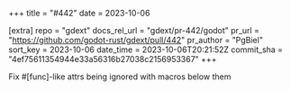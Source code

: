 +++
title = "#442"
date = 2023-10-06

[extra]
repo = "gdext"
docs_rel_url = "gdext/pr-442/godot"
pr_url = "https://github.com/godot-rust/gdext/pull/442"
pr_author = "PgBiel"
sort_key = 2023-10-06
date_time = 2023-10-06T20:21:52Z
commit_sha = "4ef75611354944e33a56316b27038c2156953367"
+++

Fix #[func]-like attrs being ignored with macros below them

